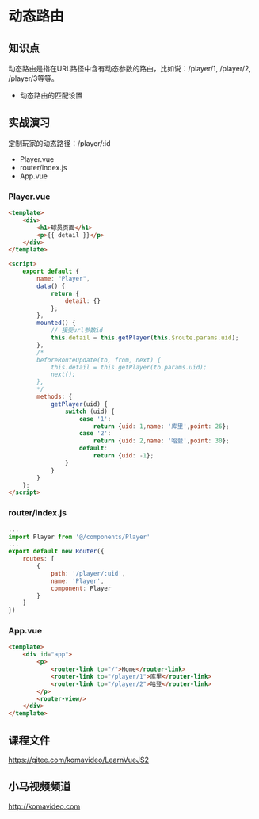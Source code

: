 动态路由
========

## 知识点

动态路由是指在URL路径中含有动态参数的路由，比如说：/player/1, /player/2, /player/3等等。

* 动态路由的匹配设置

## 实战演习

定制玩家的动态路径：/player/:id

* Player.vue
* router/index.js
* App.vue

### Player.vue

~~~html
<template>
    <div>
        <h1>球员页面</h1>
        <p>{{ detail }}</p>
    </div>
</template>

<script>
    export default {
        name: "Player",
        data() {
            return {
                detail: {}
            };
        },
        mounted() {
            // 接受url参数id
            this.detail = this.getPlayer(this.$route.params.uid);
        },
        /*
        beforeRouteUpdate(to, from, next) {
            this.detail = this.getPlayer(to.params.uid);
            next();
        },
        */
        methods: {
            getPlayer(uid) {
                switch (uid) {
                    case '1':
                        return {uid: 1,name: '库里',point: 26};
                    case '2':
                        return {uid: 2,name: '哈登',point: 30};
                    default:
                        return {uid: -1};
                }
            }
        }
    };
</script>
~~~

### router/index.js

~~~js
...
import Player from '@/components/Player'
...
export default new Router({
    routes: [
        {
            path: '/player/:uid',
            name: 'Player',
            component: Player
        }
    ]
})
~~~

### App.vue

~~~html
<template>
    <div id="app">
        <p>
            <router-link to="/">Home</router-link>
            <router-link to="/player/1">库里</router-link>
            <router-link to="/player/2">哈登</router-link>
        </p>
        <router-view/>
    </div>
</template>
~~~

## 课程文件

https://gitee.com/komavideo/LearnVueJS2

## 小马视频频道

http://komavideo.com
